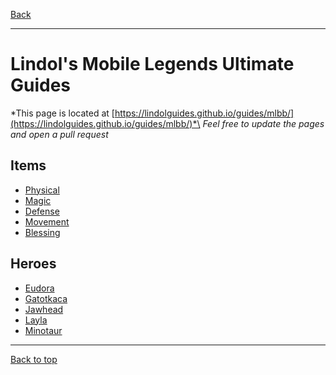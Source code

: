 [Back](../)

----

# Lindol's Mobile Legends Ultimate Guides

*This page is located at [https://lindolguides.github.io/guides/mlbb/](https://lindolguides.github.io/guides/mlbb/)*\
*Feel free to update the pages and open a pull request*


## Items

- [Physical](./physical/)
- [Magic](./magic/)
- [Defense](./defense/)
- [Movement](./movement/)
- [Blessing](./blessing/)


## Heroes

- [Eudora](./eudora/)
- [Gatotkaca](./gatotkaca/)
- [Jawhead](./jawhead/)
- [Layla](./layla/)
- [Minotaur](./minotaur/)

----

[Back to top](./#)
